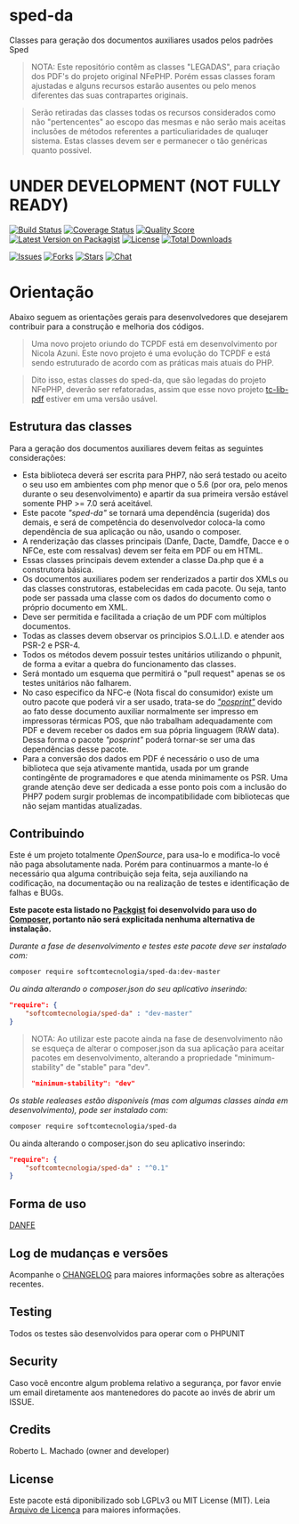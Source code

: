 # sped-da

Classes para geração dos documentos auxiliares usados pelos padrões Sped

> NOTA: Este repositório contêm as classes "LEGADAS", para criação dos PDF's do projeto original NFePHP.
> Porém essas classes foram ajustadas e alguns recursos estarão ausentes ou pelo menos diferentes das suas contrapartes originais.

> Serão retiradas das classes todas os recursos considerados como não "pertencentes" ao escopo das mesmas e não serão mais aceitas inclusões de métodos referentes a particuliaridades de qualuqer sistema.
> Estas classes devem ser e permanecer o tão genéricas quanto possivel.
 
# UNDER DEVELOPMENT (NOT FULLY READY)

[![Build Status][ico-travis]][link-travis]
[![Coverage Status][ico-scrutinizer]][link-scrutinizer]
[![Quality Score][ico-code-quality]][link-code-quality]
[![Latest Version on Packagist][ico-version]][link-packagist]
[![License][ico-license]][link-packagist]
[![Total Downloads][ico-downloads]][link-downloads]

[![Issues][ico-issues]][link-issues]
[![Forks][ico-forks]][link-forks]
[![Stars][ico-stars]][link-stars]
[![Chat][ico-gitter]][link-gitter]


# Orientação
Abaixo seguem as orientações gerais para desenvolvedores que desejarem contribuir para a construção e melhoria dos códigos.

> Uma novo projeto oriundo do TCPDF está em desenvolvimento por Nicola Azuni. Este novo projeto é uma evolução do TCPDF e está sendo estruturado de acordo com as práticas mais atuais do PHP.

> Dito isso, estas classes do sped-da, que são legadas do projeto NFePHP, deverão ser refatoradas, assim que esse novo projeto [tc-lib-pdf](https://github.com/tecnickcom/tc-lib-pdf) estiver em uma versão usável.

## Estrutura das classes

Para a geração dos documentos auxiliares devem feitas as seguintes considerações:

* Esta biblioteca deverá ser escrita para PHP7, não será testado ou aceito o seu uso em ambientes com php menor que o 5.6 (por ora, pelo menos durante o seu desenvolvimento) e apartir da sua primeira versão estável somente PHP >= 7.0 será aceitável.
* Este pacote *"sped-da"* se tornará uma dependência (sugerida) dos demais, e será de competência do desenvolvedor coloca-la como dependência de sua aplicação ou não, usando o composer.
* A renderização das classes principais (Danfe, Dacte, Damdfe, Dacce e o NFCe, este com ressalvas) devem ser feita em PDF ou em HTML.
* Essas classes principais devem extender a classe Da.php que é a construtora básica.
* Os documentos auxiliares podem ser renderizados a partir dos XMLs ou das classes construtoras, estabelecidas em cada pacote. Ou seja, tanto pode ser passada uma classe com os dados do documento como o próprio documento em XML.
* Deve ser permitida e facilitada a criação de um PDF com múltiplos documentos.
* Todas as classes devem observar os principios S.O.L.I.D. e atender aos PSR-2 e PSR-4.
* Todos os métodos devem possuir testes unitários utilizando o phpunit, de forma a evitar a quebra do funcionamento das classes.
* Será montado um esquema que permitirá o "pull request" apenas se os testes unitários não falharem.
* No caso especifico da NFC-e (Nota fiscal do consumidor) existe um outro pacote que poderá vir a ser usado, trata-se do [*"posprint"*](https://github.com/softcomtecnologia/posprint) devido ao fato desse documento auxiliar normalmente ser impresso em impressoras térmicas POS, que não trabalham adequadamente com PDF e devem receber os dados em sua pópria linguagem (RAW data). Dessa forma o pacote *"posprint"* poderá tornar-se ser uma das dependências desse pacote.
* Para a conversão dos dados em PDF é necessário o uso de uma biblioteca que seja ativamente mantida, usada por um grande contingênte de programadores e que atenda minimamente os PSR. Uma grande atenção deve ser dedicada a esse ponto pois com a inclusão do PHP7 podem surgir problemas de incompatibilidade com bibliotecas que não sejam mantidas atualizadas.

## Contribuindo
Este é um projeto totalmente *OpenSource*, para usa-lo e modifica-lo você não paga absolutamente nada. Porém para continuarmos a mante-lo é necessário qua alguma contribuição seja feita, seja auxiliando na codificação, na documentação ou na realização de testes e identificação de falhas e BUGs.

**Este pacote esta listado no [Packgist](https://packagist.org/) foi desenvolvido para uso do [Composer](https://getcomposer.org/), portanto não será explicitada nenhuma alternativa de instalação.**

*Durante a fase de desenvolvimento e testes este pacote deve ser instalado com:*
```bash
composer require softcomtecnologia/sped-da:dev-master
```

*Ou ainda alterando o composer.json do seu aplicativo inserindo:*
```json
"require": {
    "softcomtecnologia/sped-da" : "dev-master"
}
```

> NOTA: Ao utilizar este pacote ainda na fase de desenvolvimento não se esqueça de alterar o composer.json da sua aplicação para aceitar pacotes em desenvolvimento, alterando a propriedade "minimum-stability" de "stable" para "dev".
> ```json
> "minimum-stability": "dev"
> ```

*Os stable realeases estão disponíveis (mas com algumas classes ainda em desenvolvimento), pode ser instalado com:*
```bash
composer require softcomtecnologia/sped-da
```
Ou ainda alterando o composer.json do seu aplicativo inserindo:
```json
"require": {
    "softcomtecnologia/sped-da" : "^0.1"
}
```

## Forma de uso
[DANFE](DANFE.md) 

## Log de mudanças e versões
Acompanhe o [CHANGELOG](CHANGELOG.md) para maiores informações sobre as alterações recentes.

## Testing

Todos os testes são desenvolvidos para operar com o PHPUNIT

## Security

Caso você encontre algum problema relativo a segurança, por favor envie um email diretamente aos mantenedores do pacote ao invés de abrir um ISSUE.

## Credits

Roberto L. Machado (owner and developer)

## License

Este pacote está diponibilizado sob LGPLv3 ou MIT License (MIT). Leia  [Arquivo de Licença](LICENSE.md) para maiores informações.


[ico-stars]: https://img.shields.io/github/stars/softcomtecnologia/sped-nfe.svg?style=flat-square
[ico-forks]: https://img.shields.io/github/forks/softcomtecnologia/sped-da.svg?style=flat-square
[ico-issues]: https://img.shields.io/github/issues/softcomtecnologia/sped-da.svg?style=flat-square
[ico-travis]: https://img.shields.io/travis/softcomtecnologia/sped-da/master.svg?style=flat-square
[ico-scrutinizer]: https://img.shields.io/scrutinizer/coverage/g/softcomtecnologia/sped-da.svg?style=flat-square
[ico-code-quality]: https://img.shields.io/scrutinizer/g/softcomtecnologia/sped-da.svg?style=flat-square
[ico-downloads]: https://img.shields.io/packagist/dt/softcomtecnologia/sped-da.svg?style=flat-square
[ico-version]: https://img.shields.io/packagist/v/softcomtecnologia/sped-da.svg?style=flat-square
[ico-license]: https://poser.pugx.org/softcomtecnologia/nfephp/license.svg?style=flat-square
[ico-gitter]: https://img.shields.io/badge/GITTER-4%20users%20online-green.svg?style=flat-square


[link-packagist]: https://packagist.org/packages/softcomtecnologia/sped-da
[link-travis]: https://travis-ci.org/softcomtecnologia/sped-da
[link-scrutinizer]: https://scrutinizer-ci.com/g/softcomtecnologia/sped-da/code-structure
[link-code-quality]: https://scrutinizer-ci.com/g/softcomtecnologia/sped-da
[link-downloads]: https://packagist.org/packages/softcomtecnologia/sped-da
[link-author]: https://github.com/softcomtecnologia
[link-issues]: https://github.com/softcomtecnologia/sped-da/issues
[link-forks]: https://github.com/softcomtecnologia/sped-da/network
[link-stars]: https://github.com/softcomtecnologia/sped-da/stargazers
[link-gitter]: https://gitter.im/softcomtecnologia/sped-da?utm_source=badge&utm_medium=badge&utm_campaign=pr-badge&utm_content=badge

